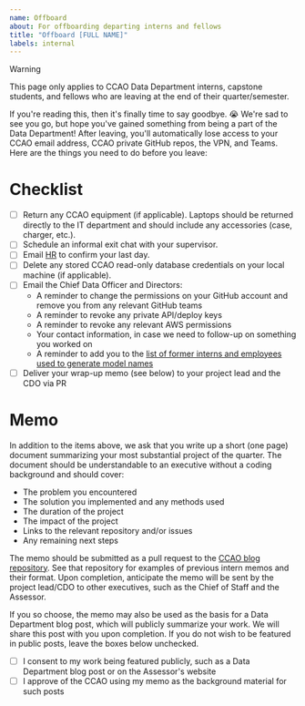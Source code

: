 ```yaml
---
name: Offboard
about: For offboarding departing interns and fellows
title: "Offboard [FULL NAME]"
labels: internal
---
```


> [!WARNING]
This page only applies to CCAO Data Department interns, capstone students, and fellows who are leaving at the end of their quarter/semester.

If you're reading this, then it's finally time to say goodbye. :sob: We're sad to see you go, but hope you've gained something from being a part of the Data Department! After leaving, you'll automatically lose access to your CCAO email address, CCAO private GitHub repos, the VPN, and Teams. Here are the things you need to do before you leave:

# Checklist

- [ ] Return any CCAO equipment (if applicable). Laptops should be returned directly to the IT department and should include any accessories (case, charger, etc.).
- [ ] Schedule an informal exit chat with your supervisor.
- [ ] Email [HR](assessor.ccaohr@cookcountyil.gov) to confirm your last day.
- [ ] Delete any stored CCAO read-only database credentials on your local machine (if applicable).
- [ ] Email the Chief Data Officer and Directors:
  - A reminder to change the permissions on your GitHub account and remove you from any relevant GitHub teams
  - A reminder to revoke any private API/deploy keys
  - A reminder to revoke any relevant AWS permissions
  - Your contact information, in case we need to follow-up on something you worked on
  - A reminder to add you to the [list of former interns and employees used to generate model names](https://github.com/ccao-data/data-architecture/blob/master/dbt/seeds/ccao/ccao.person.csv)
- [ ] Deliver your wrap-up memo (see below) to your project lead and the CDO via PR

# Memo

In addition to the items above, we ask that you write up a short (one page) document summarizing your most substantial project of the quarter. The document should be understandable to an executive without a coding background and should cover:

- The problem you encountered
- The solution you implemented and any methods used
- The duration of the project
- The impact of the project
- Links to the relevant repository and/or issues
- Any remaining next steps

The memo should be submitted as a pull request to the [CCAO blog repository](https://github.com/ccao-data/blog). See that repository for examples of previous intern memos and their format. Upon completion, anticipate the memo will be sent by the project lead/CDO to other executives, such as the Chief of Staff and the Assessor.

If you so choose, the memo may also be used as the basis for a Data Department blog post, which will publicly summarize your work. We will share this post with you upon completion. If you do not wish to be featured in public posts, leave the boxes below unchecked.

- [ ] I consent to my work being featured publicly, such as a Data Department blog post or on the Assessor's website
- [ ] I approve of the CCAO using my memo as the background material for such posts
